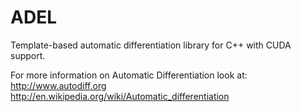 ADEL
====

Template-based automatic differentiation library for C++ with CUDA support.


For more information on Automatic Differentiation look at:  
http://www.autodiff.org  
http://en.wikipedia.org/wiki/Automatic_differentiation
